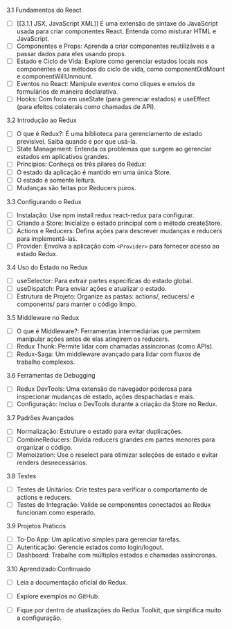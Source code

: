 


3.1 Fundamentos do React
- [ ] [[3.1.1  JSX, JavaScript XML]] É uma extensão de sintaxe do JavaScript usada para criar componentes React. Entenda como misturar HTML e JavaScript.
- [ ] Componentes e Props: Aprenda a criar componentes reutilizáveis e a passar dados para eles usando props.
- [ ] Estado e Ciclo de Vida: Explore como gerenciar estados locais nos componentes e os métodos do ciclo de vida, como componentDidMount e componentWillUnmount.
- [ ] Eventos no React: Manipule eventos como cliques e envios de formulários de maneira declarativa.
- [ ] Hooks: Com foco em useState (para gerenciar estados) e useEffect (para efeitos colaterais como chamadas de API).

3.2 Introdução ao Redux
- [ ] O que é Redux?: É uma biblioteca para gerenciamento de estado previsível. Saiba quando e por que usá-la.
- [ ] State Management: Entenda os problemas que surgem ao gerenciar estados em aplicativos grandes.
- [ ] Princípios: Conheça os três pilares do Redux:
- [ ] O estado da aplicação é mantido em uma única Store.
- [ ] O estado é somente leitura.
- [ ] Mudanças são feitas por Reducers puros.

3.3 Configurando o Redux
- [ ] Instalação: Use npm install redux react-redux para configurar.
- [ ] Criando a Store: Inicialize o estado principal com o método createStore.
- [ ] Actions e Reducers: Defina ações para descrever mudanças e reducers para implementá-las.
- [ ] Provider: Envolva a aplicação com `<Provider>` para fornecer acesso ao estado Redux.

3.4 Uso do Estado no Redux
- [ ] useSelector: Para extrair partes específicas do estado global.
- [ ] useDispatch: Para enviar ações e atualizar o estado.
- [ ] Estrutura de Projeto: Organize as pastas: actions/, reducers/ e components/ para manter o código limpo.

3.5 Middleware no Redux
- [ ] O que é Middleware?: Ferramentas intermediárias que permitem manipular ações antes de elas atingirem os reducers.
- [ ] Redux Thunk: Permite lidar com chamadas assíncronas (como APIs).
- [ ] Redux-Saga: Um middleware avançado para lidar com fluxos de trabalho complexos.

3.6 Ferramentas de Debugging
- [ ] Redux DevTools: Uma extensão de navegador poderosa para inspecionar mudanças de estado, ações despachadas e mais.
- [ ] Configuração: Inclua o DevTools durante a criação da Store no Redux.

3.7 Padrões Avançados
- [ ] Normalização: Estruture o estado para evitar duplicações.
- [ ] CombineReducers: Divida reducers grandes em partes menores para organizar o código.
- [ ] Memoization: Use o reselect para otimizar seleções de estado e evitar renders desnecessários.

3.8 Testes
- [ ] Testes de Unitários: Crie testes para verificar o comportamento de actions e reducers.
- [ ] Testes de Integração: Valide se componentes conectados ao Redux funcionam como esperado.

3.9 Projetos Práticos
- [ ] To-Do App: Um aplicativo simples para gerenciar tarefas.
- [ ] Autenticação: Gerencie estados como login/logout.
- [ ] Dashboard: Trabalhe com múltiplos estados e chamadas assíncronas.

3.10 Aprendizado Continuado
- [ ] Leia a documentação oficial do Redux.
- [ ] Explore exemplos no GitHub.
- [ ] Fique por dentro de atualizações do Redux Toolkit, que simplifica muito a configuração.





